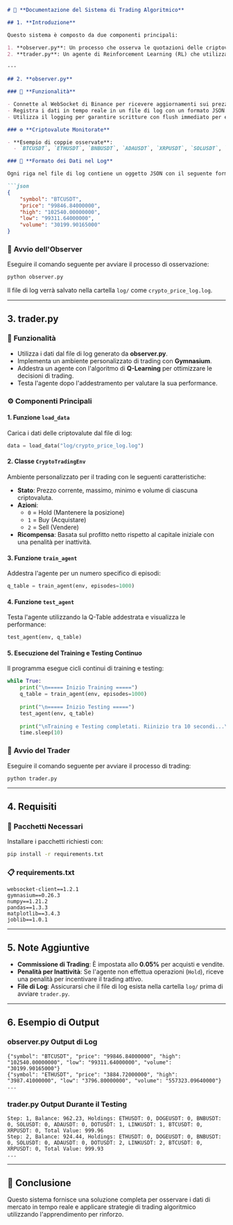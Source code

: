 ```markdown
# 📄 **Documentazione del Sistema di Trading Algoritmico**

## 1. **Introduzione**

Questo sistema è composto da due componenti principali:

1. **observer.py**: Un processo che osserva le quotazioni delle criptovalute tramite il WebSocket di Binance e registra i dati in tempo reale in un file di log.
2. **trader.py**: Un agente di Reinforcement Learning (RL) che utilizza i dati registrati per addestrare e testare una strategia di trading su più criptovalute contemporaneamente.

---

## 2. **observer.py**

### 📌 **Funzionalità**

- Connette al WebSocket di Binance per ricevere aggiornamenti sui prezzi di una lista di criptovalute.
- Registra i dati in tempo reale in un file di log con un formato JSON.
- Utilizza il logging per garantire scritture con flush immediato per evitare perdita di dati.

### ⚙️ **Criptovalute Monitorate**

- **Esempio di coppie osservate**:
  - `BTCUSDT`, `ETHUSDT`, `BNBUSDT`, `ADAUSDT`, `XRPUSDT`, `SOLUSDT`, `DOTUSDT`, `DOGEUSDT`, `MATICUSDT`, `LINKUSDT`

### 📝 **Formato dei Dati nel Log**

Ogni riga nel file di log contiene un oggetto JSON con il seguente formato:

```json
{
    "symbol": "BTCUSDT",
    "price": "99846.84000000",
    "high": "102540.00000000",
    "low": "99311.64000000",
    "volume": "30199.90165000"
}
```

### 🚀 **Avvio dell'Observer**

Eseguire il comando seguente per avviare il processo di osservazione:

```bash
python observer.py
```

Il file di log verrà salvato nella cartella `log/` come `crypto_price_log.log`.

---

## 3. **trader.py**

### 📌 **Funzionalità**

- Utilizza i dati dal file di log generato da **observer.py**.
- Implementa un ambiente personalizzato di trading con **Gymnasium**.
- Addestra un agente con l'algoritmo di **Q-Learning** per ottimizzare le decisioni di trading.
- Testa l'agente dopo l'addestramento per valutare la sua performance.

### ⚙️ **Componenti Principali**

#### 1. **Funzione `load_data`**

Carica i dati delle criptovalute dal file di log:

```python
data = load_data("log/crypto_price_log.log")
```

#### 2. **Classe `CryptoTradingEnv`**

Ambiente personalizzato per il trading con le seguenti caratteristiche:

- **Stato**: Prezzo corrente, massimo, minimo e volume di ciascuna criptovaluta.
- **Azioni**:
  - `0` = Hold (Mantenere la posizione)
  - `1` = Buy (Acquistare)
  - `2` = Sell (Vendere)
- **Ricompensa**: Basata sul profitto netto rispetto al capitale iniziale con una penalità per inattività.

#### 3. **Funzione `train_agent`**

Addestra l'agente per un numero specifico di episodi:

```python
q_table = train_agent(env, episodes=1000)
```

#### 4. **Funzione `test_agent`**

Testa l'agente utilizzando la Q-Table addestrata e visualizza le performance:

```python
test_agent(env, q_table)
```

#### 5. **Esecuzione del Training e Testing Continuo**

Il programma esegue cicli continui di training e testing:

```python
while True:
    print("\n===== Inizio Training =====")
    q_table = train_agent(env, episodes=1000)
    
    print("\n===== Inizio Testing =====")
    test_agent(env, q_table)
    
    print("\nTraining e Testing completati. Riinizio tra 10 secondi...\n")
    time.sleep(10)
```

### 📝 **Avvio del Trader**

Eseguire il comando seguente per avviare il processo di trading:

```bash
python trader.py
```

---

## 4. **Requisiti**

### 🐍 **Pacchetti Necessari**

Installare i pacchetti richiesti con:

```bash
pip install -r requirements.txt
```

### 📋 **requirements.txt**

```plaintext
websocket-client==1.2.1
gymnasium==0.26.3
numpy==1.21.2
pandas==1.3.3
matplotlib==3.4.3
joblib==1.0.1
```

---

## 5. **Note Aggiuntive**

- **Commissione di Trading**: È impostata allo **0.05%** per acquisti e vendite.
- **Penalità per Inattività**: Se l'agente non effettua operazioni (`Hold`), riceve una penalità per incentivare il trading attivo.
- **File di Log**: Assicurarsi che il file di log esista nella cartella `log/` prima di avviare `trader.py`.

---

## 6. **Esempio di Output**

### **observer.py** Output di Log

```
{"symbol": "BTCUSDT", "price": "99846.84000000", "high": "102540.00000000", "low": "99311.64000000", "volume": "30199.90165000"}
{"symbol": "ETHUSDT", "price": "3884.72000000", "high": "3987.41000000", "low": "3796.80000000", "volume": "557323.09640000"}
...
```

### **trader.py** Output Durante il Testing

```
Step: 1, Balance: 962.23, Holdings: ETHUSDT: 0, DOGEUSDT: 0, BNBUSDT: 0, SOLUSDT: 0, ADAUSDT: 0, DOTUSDT: 1, LINKUSDT: 1, BTCUSDT: 0, XRPUSDT: 0, Total Value: 999.96
Step: 2, Balance: 924.44, Holdings: ETHUSDT: 0, DOGEUSDT: 0, BNBUSDT: 0, SOLUSDT: 0, ADAUSDT: 0, DOTUSDT: 2, LINKUSDT: 2, BTCUSDT: 0, XRPUSDT: 0, Total Value: 999.93
...
```

---

## 🔗 **Conclusione**

Questo sistema fornisce una soluzione completa per osservare i dati di mercato in tempo reale e applicare strategie di trading algoritmico utilizzando l'apprendimento per rinforzo.
```
